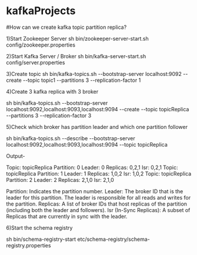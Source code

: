 # kafkaProjects

#How can we create kafka topic partition replica?


1)Start Zookeeper Server sh bin/zookeeper-server-start.sh config/zookeeper.properties

2)Start Kafka Server / Broker sh bin/kafka-server-start.sh config/server.properties

3)Create topic sh bin/kafka-topics.sh --bootstrap-server localhost:9092 --create --topic topic1 --partitions 3 --replication-factor 1

4)Create 3 kafka replica with 3 broker

sh bin/kafka-topics.sh --bootstrap-server localhost:9092,localhost:9093,localhost:9094 --create --topic topicReplica --partitions 3 --replication-factor 3

5)Check which broker has partition leader and which one partition follower

sh bin/kafka-topics.sh --describe --bootstrap-server localhost:9092,localhost:9093,localhost:9094  --topic topicReplica

Output- 

Topic: topicReplica	Partition: 0	Leader: 0	Replicas: 0,2,1	Isr: 0,2,1
Topic: topicReplica	Partition: 1	Leader: 1	Replicas: 1,0,2	Isr: 1,0,2
Topic: topicReplica	Partition: 2	Leader: 2	Replicas: 2,1,0	Isr: 2,1,0


Partition: Indicates the partition number.
Leader: The broker ID that is the leader for this partition. The leader is responsible for all reads and writes for the partition.
Replicas: A list of broker IDs that host replicas of the partition (including both the leader and followers).
Isr (In-Sync Replicas): A subset of Replicas that are currently in sync with the leader.


6)Start the schema registry

sh bin/schema-registry-start etc/schema-registry/schema-registry.properties
